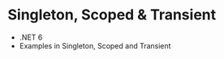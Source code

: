 # Singleton, Scoped & Transient

<ul>
<li>.NET 6</li>
<li>Examples in Singleton, Scoped and Transient</li>
</ul>
